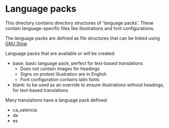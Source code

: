 # Language packs

This directory contains directory structures of 'language packs'. These contain language-specific files like illustrations and font configurations.

The language packs are defined as file structures that can be linked using [GNU Stow](https://www.gnu.org/software/stow/).

Language packs that are available or will be created:

- base: basic language pack, perfect for text-based translations
  - Does not contain images for headings
  - Signs on protest illustration are in English
  - Font configuration contains latin fonts
- blank: to be used as an override to ensure illustrations without headings, for text-based translations

Many translations have a language pack defined:

- ca_valencia
- de
- es
